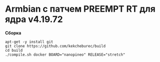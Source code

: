 # Armbian с патчем PREEMPT RT для ядра v4.19.72 #

**Сборка**

	apt-get -y install git
	git clone https://github.com/kekcheburec/build
	cd build
	./compile.sh docker BOARD="nanopineo" RELEASE="stretch"
